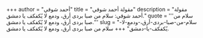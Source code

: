 +++
author = "أحمد شوقي"
title = "مقولة أحمد شوقي"
description = "مقولة أحمد شوقي: سلام من صبا بردى أرق، ودمع لا يُكفكف يا دمشق."
quote = '''سلام من صبا بردى أرق، ودمع لا يُكفكف يا دمشق.'''
slug = "سلام-من-صبا-بردى-أرق،-ودمع-لا-يُكفكف-يا-دمشق"
+++
سلام من صبا بردى أرق، ودمع لا يُكفكف يا دمشق.
